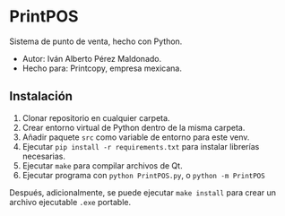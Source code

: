 # PrintPOS
Sistema de punto de venta, hecho con Python.
- Autor: Iván Alberto Pérez Maldonado.
- Hecho para: Printcopy, empresa mexicana.

## Instalación
1. Clonar repositorio en cualquier carpeta.
2. Crear entorno virtual de Python dentro de la misma carpeta.
3. Añadir paquete `src` como variable de entorno para este venv.
4. Ejecutar `pip install -r requirements.txt` para instalar librerías necesarias.
5. Ejecutar `make` para compilar archivos de Qt.
6. Ejecutar programa con `python PrintPOS.py`, o `python -m PrintPOS`

Después, adicionalmente, se puede ejecutar `make install` para crear un archivo ejecutable `.exe` portable.
